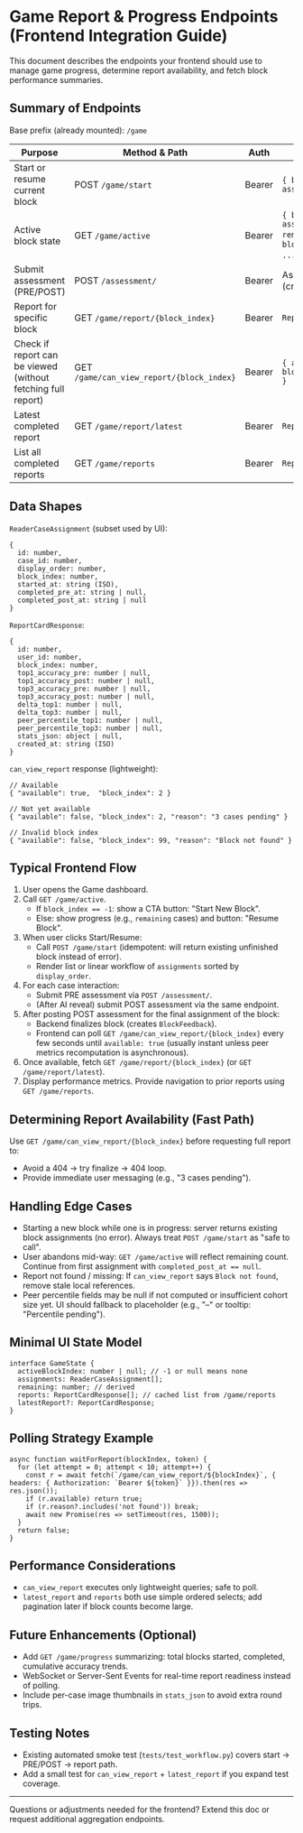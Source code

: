 # Game Report & Progress Endpoints (Frontend Integration Guide)

This document describes the endpoints your frontend should use to manage game progress, determine report availability, and fetch block performance summaries.

## Summary of Endpoints

Base prefix (already mounted): `/game`

| Purpose | Method & Path | Auth | Response (200) |
|---------|---------------|------|----------------|
| Start or resume current block | POST `/game/start` | Bearer | `{ block_index, assignments: [...] }` |
| Active block state | GET `/game/active` | Bearer | `{ block_index, assignments, remaining }` or `{ block_index: -1, ...}` when none |
| Submit assessment (PRE/POST) | POST `/assessment/` | Bearer | Assessment JSON (created/updated) |
| Report for specific block | GET `/game/report/{block_index}` | Bearer | `ReportCardResponse` |
| Check if report can be viewed (without fetching full report) | GET `/game/can_view_report/{block_index}` | Bearer | `{ available: bool, block_index, reason? }` |
| Latest completed report | GET `/game/report/latest` | Bearer | `ReportCardResponse` |
| List all completed reports | GET `/game/reports` | Bearer | `ReportCardResponse[]` |

## Data Shapes

`ReaderCaseAssignment` (subset used by UI):
```
{
  id: number,
  case_id: number,
  display_order: number,
  block_index: number,
  started_at: string (ISO),
  completed_pre_at: string | null,
  completed_post_at: string | null
}
```

`ReportCardResponse`:
```
{
  id: number,
  user_id: number,
  block_index: number,
  top1_accuracy_pre: number | null,
  top1_accuracy_post: number | null,
  top3_accuracy_pre: number | null,
  top3_accuracy_post: number | null,
  delta_top1: number | null,
  delta_top3: number | null,
  peer_percentile_top1: number | null,
  peer_percentile_top3: number | null,
  stats_json: object | null,
  created_at: string (ISO)
}
```

`can_view_report` response (lightweight):
```
// Available
{ "available": true,  "block_index": 2 }

// Not yet available
{ "available": false, "block_index": 2, "reason": "3 cases pending" }

// Invalid block index
{ "available": false, "block_index": 99, "reason": "Block not found" }
```

## Typical Frontend Flow

1. User opens the Game dashboard.
2. Call `GET /game/active`.
   - If `block_index == -1`: show a CTA button: "Start New Block".
   - Else: show progress (e.g., `remaining` cases) and button: "Resume Block".
3. When user clicks Start/Resume:
   - Call `POST /game/start` (idempotent: will return existing unfinished block instead of error).
   - Render list or linear workflow of `assignments` sorted by `display_order`.
4. For each case interaction:
   - Submit PRE assessment via `POST /assessment/`.
   - (After AI reveal) submit POST assessment via the same endpoint.
5. After posting POST assessment for the final assignment of the block:
   - Backend finalizes block (creates `BlockFeedback`).
   - Frontend can poll `GET /game/can_view_report/{block_index}` every few seconds until `available: true` (usually instant unless peer metrics recomputation is asynchronous).
6. Once available, fetch `GET /game/report/{block_index}` (or `GET /game/report/latest`).
7. Display performance metrics. Provide navigation to prior reports using `GET /game/reports`.

## Determining Report Availability (Fast Path)
Use `GET /game/can_view_report/{block_index}` before requesting full report to:
- Avoid a 404 -> try finalize -> 404 loop.
- Provide immediate user messaging (e.g., "3 cases pending").

## Handling Edge Cases
- Starting a new block while one is in progress: server returns existing block assignments (no error). Always treat `POST /game/start` as "safe to call".
- User abandons mid-way: `GET /game/active` will reflect remaining count. Continue from first assignment with `completed_post_at == null`.
- Report not found / missing: If `can_view_report` says `Block not found`, remove stale local references.
- Peer percentile fields may be null if not computed or insufficient cohort size yet. UI should fallback to placeholder (e.g., "–" or tooltip: "Percentile pending").

## Minimal UI State Model
```
interface GameState {
  activeBlockIndex: number | null; // -1 or null means none
  assignments: ReaderCaseAssignment[];
  remaining: number; // derived
  reports: ReportCardResponse[]; // cached list from /game/reports
  latestReport?: ReportCardResponse;
}
```

## Polling Strategy Example
```
async function waitForReport(blockIndex, token) {
  for (let attempt = 0; attempt < 10; attempt++) {
    const r = await fetch(`/game/can_view_report/${blockIndex}`, { headers: { Authorization: `Bearer ${token}` }}).then(res => res.json());
    if (r.available) return true;
    if (r.reason?.includes('not found')) break;
    await new Promise(res => setTimeout(res, 1500));
  }
  return false;
}
```

## Performance Considerations
- `can_view_report` executes only lightweight queries; safe to poll.
- `latest_report` and `reports` both use simple ordered selects; add pagination later if block counts become large.

## Future Enhancements (Optional)
- Add `GET /game/progress` summarizing: total blocks started, completed, cumulative accuracy trends.
- WebSocket or Server-Sent Events for real-time report readiness instead of polling.
- Include per-case image thumbnails in `stats_json` to avoid extra round trips.

## Testing Notes
- Existing automated smoke test (`tests/test_workflow.py`) covers start → PRE/POST → report path.
- Add a small test for `can_view_report` + `latest_report` if you expand test coverage.

---
Questions or adjustments needed for the frontend? Extend this doc or request additional aggregation endpoints.
